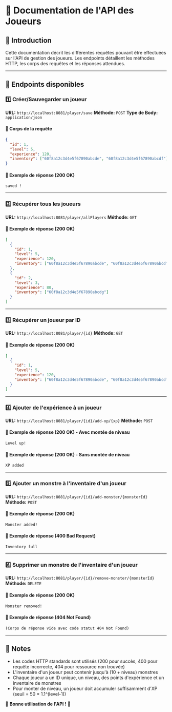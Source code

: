 # 📌 Documentation de l'API des Joueurs

## 📢 Introduction
Cette documentation décrit les différentes requêtes pouvant être effectuées sur l'API de gestion des joueurs. Les endpoints détaillent les méthodes HTTP, les corps des requêtes et les réponses attendues.

---

## 🚀 Endpoints disponibles

### 1️⃣ Créer/Sauvegarder un joueur
**URL:** `http://localhost:8081/player/save`
**Méthode:** `POST`
**Type de Body:** `application/json`

#### 🔹 Corps de la requête
```json
{
  "id": 1,
  "level": 5,
  "experience": 120,
  "inventory": ["60f8a12c3d4e5f67890abcde", "60f8a12c3d4e5f67890abcdf"]
}
```

#### 🔹 Exemple de réponse (200 OK)
```
saved !
```

---

### 2️⃣ Récupérer tous les joueurs
**URL:** `http://localhost:8081/player/allPlayers`
**Méthode:** `GET`

#### 🔹 Exemple de réponse (200 OK)
```json
[
  {
    "id": 1,
    "level": 5,
    "experience": 120,
    "inventory": ["60f8a12c3d4e5f67890abcde", "60f8a12c3d4e5f67890abcdf"]
  },
  {
    "id": 2,
    "level": 3,
    "experience": 80,
    "inventory": ["60f8a12c3d4e5f67890abcdg"]
  }
]
```

---

### 3️⃣ Récupérer un joueur par ID
**URL:** `http://localhost:8081/player/{id}`
**Méthode:** `GET`

#### 🔹 Exemple de réponse (200 OK)
```json
[
  {
    "id": 1,
    "level": 5,
    "experience": 120,
    "inventory": ["60f8a12c3d4e5f67890abcde", "60f8a12c3d4e5f67890abcdf"]
  }
]
```

---

### 4️⃣ Ajouter de l'expérience à un joueur
**URL:** `http://localhost:8081/player/{id}/add-xp/{xp}`
**Méthode:** `POST`

#### 🔹 Exemple de réponse (200 OK) - Avec montée de niveau
```
Level up!
```

#### 🔹 Exemple de réponse (200 OK) - Sans montée de niveau
```
XP added
```

---

### 5️⃣ Ajouter un monstre à l'inventaire d'un joueur
**URL:** `http://localhost:8081/player/{id}/add-monster/{monsterId}`
**Méthode:** `POST`

#### 🔹 Exemple de réponse (200 OK)
```
Monster added!
```

#### 🔹 Exemple de réponse (400 Bad Request)
```
Inventory full
```

---

### 6️⃣ Supprimer un monstre de l'inventaire d'un joueur
**URL:** `http://localhost:8081/player/{id}/remove-monster/{monsterId}`
**Méthode:** `DELETE`

#### 🔹 Exemple de réponse (200 OK)
```
Monster removed!
```

#### 🔹 Exemple de réponse (404 Not Found)
```
(Corps de réponse vide avec code statut 404 Not Found)
```

---

## 📌 Notes
- Les codes HTTP standards sont utilisés (200 pour succès, 400 pour requête incorrecte, 404 pour ressource non trouvée)
- L'inventaire d'un joueur peut contenir jusqu'à (10 + niveau) monstres
- Chaque joueur a un ID unique, un niveau, des points d'expérience et un inventaire de monstres
- Pour monter de niveau, un joueur doit accumuler suffisamment d'XP (seuil = 50 × 1.1^(level-1))

🚀 **Bonne utilisation de l'API !** 🎯